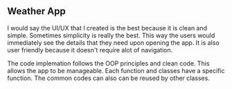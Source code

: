 ## Weather App

I would say the UI/UX that I created is the best because it is clean and simple. Sometimes simplicity is really the best. This way the users would immediately see the details that they need upon opening the app. It is also user friendly because it doesn't require alot of navigation.

The code implemation follows the OOP principles and clean code. This allows the app to be manageable. Each function and classes have a specific function. The common codes can also can be reused by other classes. 
